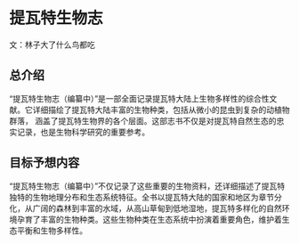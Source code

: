 # 提瓦特生物志
文：林子大了什么鸟都吃

## 总介绍
“提瓦特生物志（编纂中）”是一部全面记录提瓦特大陆上生物多样性的综合性文献。它详细描绘了提瓦特大陆丰富的生物种类，包括从微小的昆虫到复杂的动植物群落，
涵盖了提瓦特生物界的各个层面。这部志书不仅是对提瓦特自然生态的忠实记录，也是生物科学研究的重要参考。

## 目标予想内容
 “提瓦特生物志（编纂中）”不仅记录了这些重要的生物资料，还详细描述了提瓦特独特的生物地理分布和生态系统特征。全书以提瓦特大陆的国家和地区为章节分化，从广阔的森林到丰富的水域，从高山草甸到低地湿地，提瓦特多样化的自然环境孕育了丰富的生物种类。这些生物种类在生态系统中扮演着重要角色，维护着生态平衡和生物多样性。
